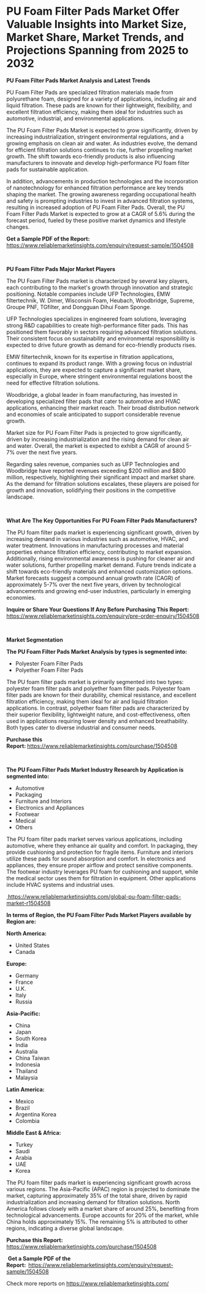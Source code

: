 <p><h1>PU Foam Filter Pads Market Offer Valuable Insights into Market Size, Market Share, Market Trends, and Projections Spanning from 2025 to 2032</h1></p><p><strong>PU Foam Filter Pads Market Analysis and Latest Trends</strong></p>
<p><p>PU Foam Filter Pads are specialized filtration materials made from polyurethane foam, designed for a variety of applications, including air and liquid filtration. These pads are known for their lightweight, flexibility, and excellent filtration efficiency, making them ideal for industries such as automotive, industrial, and environmental applications.</p><p>The PU Foam Filter Pads Market is expected to grow significantly, driven by increasing industrialization, stringent environmental regulations, and a growing emphasis on clean air and water. As industries evolve, the demand for efficient filtration solutions continues to rise, further propelling market growth. The shift towards eco-friendly products is also influencing manufacturers to innovate and develop high-performance PU foam filter pads for sustainable application.</p><p>In addition, advancements in production technologies and the incorporation of nanotechnology for enhanced filtration performance are key trends shaping the market. The growing awareness regarding occupational health and safety is prompting industries to invest in advanced filtration systems, resulting in increased adoption of PU Foam Filter Pads. Overall, the PU Foam Filter Pads Market is expected to grow at a CAGR of 5.6% during the forecast period, fueled by these positive market dynamics and lifestyle changes.</p></p>
<p><strong>Get a Sample PDF of the Report:&nbsp;</strong> <a href="https://www.reliablemarketinsights.com/enquiry/request-sample/1504508?utm_campaign=3211&utm_medium=2&utm_source=Github&utm_content=ia&utm_term=23032025&utm_id=pu-foam-filter-pads">https://www.reliablemarketinsights.com/enquiry/request-sample/1504508</a></p>
<p>&nbsp;</p>
<p><strong>PU Foam Filter Pads Major Market Players</strong></p>
<p><p>The PU Foam Filter Pads market is characterized by several key players, each contributing to the market's growth through innovation and strategic positioning. Notable companies include UFP Technologies, EMW filtertechnik, W. Dimer, Wisconsin Foam, Heubach, Woodbridge, Supreme, Groupe PNF, TGfilter, and Dongguan Dihui Foam Sponge.</p><p>UFP Technologies specializes in engineered foam solutions, leveraging strong R&D capabilities to create high-performance filter pads. This has positioned them favorably in sectors requiring advanced filtration solutions. Their consistent focus on sustainability and environmental responsibility is expected to drive future growth as demand for eco-friendly products rises.</p><p>EMW filtertechnik, known for its expertise in filtration applications, continues to expand its product range. With a growing focus on industrial applications, they are expected to capture a significant market share, especially in Europe, where stringent environmental regulations boost the need for effective filtration solutions.</p><p>Woodbridge, a global leader in foam manufacturing, has invested in developing specialized filter pads that cater to automotive and HVAC applications, enhancing their market reach. Their broad distribution network and economies of scale anticipated to support considerable revenue growth.</p><p>Market size for PU Foam Filter Pads is projected to grow significantly, driven by increasing industrialization and the rising demand for clean air and water. Overall, the market is expected to exhibit a CAGR of around 5-7% over the next five years.</p><p>Regarding sales revenue, companies such as UFP Technologies and Woodbridge have reported revenues exceeding $200 million and $800 million, respectively, highlighting their significant impact and market share. As the demand for filtration solutions escalates, these players are poised for growth and innovation, solidifying their positions in the competitive landscape.</p></p>
<p>&nbsp;</p>
<p><strong>What Are The Key Opportunities For PU Foam Filter Pads Manufacturers?</strong></p>
<p><p>The PU foam filter pads market is experiencing significant growth, driven by increasing demand in various industries such as automotive, HVAC, and water treatment. Innovations in manufacturing processes and material properties enhance filtration efficiency, contributing to market expansion. Additionally, rising environmental awareness is pushing for cleaner air and water solutions, further propelling market demand. Future trends indicate a shift towards eco-friendly materials and enhanced customization options. Market forecasts suggest a compound annual growth rate (CAGR) of approximately 5-7% over the next five years, driven by technological advancements and growing end-user industries, particularly in emerging economies.</p></p>
<p><strong>Inquire or Share Your Questions If Any Before Purchasing This Report:</strong> <a href="https://www.reliablemarketinsights.com/enquiry/pre-order-enquiry/1504508?utm_campaign=3211&utm_medium=2&utm_source=Github&utm_content=ia&utm_term=23032025&utm_id=pu-foam-filter-pads">https://www.reliablemarketinsights.com/enquiry/pre-order-enquiry/1504508</a></p>
<p>&nbsp;</p>
<p><strong>Market Segmentation</strong></p>
<p><strong>The PU Foam Filter Pads Market Analysis by types is segmented into:</strong></p>
<p><ul><li>Polyester Foam Filter Pads</li><li>Polyether Foam Filter Pads</li></ul></p>
<p><p>The PU foam filter pads market is primarily segmented into two types: polyester foam filter pads and polyether foam filter pads. Polyester foam filter pads are known for their durability, chemical resistance, and excellent filtration efficiency, making them ideal for air and liquid filtration applications. In contrast, polyether foam filter pads are characterized by their superior flexibility, lightweight nature, and cost-effectiveness, often used in applications requiring lower density and enhanced breathability. Both types cater to diverse industrial and consumer needs.</p></p>
<p><strong>Purchase this Report:&nbsp;</strong><a href="https://www.reliablemarketinsights.com/purchase/1504508?utm_campaign=3211&utm_medium=2&utm_source=Github&utm_content=ia&utm_term=23032025&utm_id=pu-foam-filter-pads">https://www.reliablemarketinsights.com/purchase/1504508</a></p>
<p>&nbsp;</p>
<p><strong>The PU Foam Filter Pads Market Industry Research by Application is segmented into:</strong></p>
<p><ul><li>Automotive</li><li>Packaging</li><li>Furniture and Interiors</li><li>Electronics and Appliances</li><li>Footwear</li><li>Medical</li><li>Others</li></ul></p>
<p><p>The PU foam filter pads market serves various applications, including automotive, where they enhance air quality and comfort. In packaging, they provide cushioning and protection for fragile items. Furniture and interiors utilize these pads for sound absorption and comfort. In electronics and appliances, they ensure proper airflow and protect sensitive components. The footwear industry leverages PU foam for cushioning and support, while the medical sector uses them for filtration in equipment. Other applications include HVAC systems and industrial uses.</p></p>
<p><a href="https://www.reliablemarketinsights.com/global-pu-foam-filter-pads-market-r1504508?utm_campaign=3211&utm_medium=2&utm_source=Github&utm_content=ia&utm_term=23032025&utm_id=pu-foam-filter-pads">&nbsp;https://www.reliablemarketinsights.com/global-pu-foam-filter-pads-market-r1504508</a></p>
<p><strong>In terms of Region, the PU Foam Filter Pads Market Players available by Region are:</strong></p>
<p>
    <p> <strong> North America: </strong>
        <ul>
            <li>United States</li>
            <li>Canada</li>
        </ul>
        </p> 
    <p> <strong> Europe: </strong>
        <ul>
            <li>Germany</li>
            <li>France</li>
            <li>U.K.</li>
            <li>Italy</li>
            <li>Russia</li>
        </ul>
        </p> 
    <p> <strong> Asia-Pacific: </strong>
        <ul>
            <li>China</li>
            <li>Japan</li>
            <li>South Korea</li>
            <li>India</li>
            <li>Australia</li>
            <li>China Taiwan</li>
            <li>Indonesia</li>
            <li>Thailand</li>
            <li>Malaysia</li>
        </ul>
        </p> 
    <p> <strong> Latin America: </strong>
        <ul>
            <li>Mexico</li>
            <li>Brazil</li>
            <li>Argentina Korea</li>
            <li>Colombia</li>
        </ul>
        </p> 
    <p> <strong> Middle East & Africa: </strong>
        <ul>
            <li>Turkey</li>
            <li>Saudi</li>
            <li>Arabia</li>
            <li>UAE</li>
            <li>Korea</li>
        </ul>
    </p>
    </p>
<p><p>The PU foam filter pads market is experiencing significant growth across various regions. The Asia-Pacific (APAC) region is projected to dominate the market, capturing approximately 35% of the total share, driven by rapid industrialization and increasing demand for filtration solutions. North America follows closely with a market share of around 25%, benefiting from technological advancements. Europe accounts for 20% of the market, while China holds approximately 15%. The remaining 5% is attributed to other regions, indicating a diverse global landscape.</p></p>
<p><strong>Purchase this Report: </strong><a href="https://www.reliablemarketinsights.com/purchase/1504508?utm_campaign=3211&utm_medium=2&utm_source=Github&utm_content=ia&utm_term=23032025&utm_id=pu-foam-filter-pads">https://www.reliablemarketinsights.com/purchase/1504508</a></p>
<p>&nbsp;<strong>Get a Sample PDF of the Report:&nbsp;&nbsp;</strong><a href="https://www.reliablemarketinsights.com/enquiry/request-sample/1504508?utm_campaign=3211&utm_medium=2&utm_source=Github&utm_content=ia&utm_term=23032025&utm_id=pu-foam-filter-pads">https://www.reliablemarketinsights.com/enquiry/request-sample/1504508</a></p>
<p><strong></strong></p>
<p>Check more reports on <a href="https://www.reliablemarketinsights.com/?utm_campaign=3211&utm_medium=2&utm_source=Github&utm_content=ia&utm_term=23032025&utm_id=pu-foam-filter-pads">https://www.reliablemarketinsights.com/</a></p>